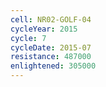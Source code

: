 ```yaml
---
cell: NR02-GOLF-04
cycleYear: 2015
cycle: 7
cycleDate: 2015-07
resistance: 487000
enlightened: 305000
---
```


